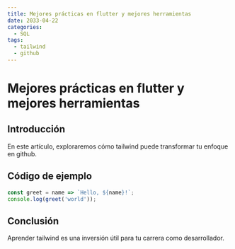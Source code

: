 ```yaml
---
title: Mejores prácticas en flutter y mejores herramientas
date: 2033-04-22
categories:
  - SQL
tags:
  - tailwind
  - github
---
```


# Mejores prácticas en flutter y mejores herramientas

## Introducción

En este artículo, exploraremos cómo tailwind puede transformar tu enfoque en github.

## Código de ejemplo

```javascript
const greet = name => `Hello, ${name}!`;
console.log(greet('world'));
```

## Conclusión

Aprender tailwind es una inversión útil para tu carrera como desarrollador.
